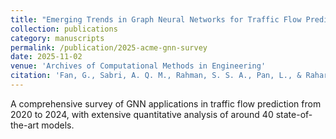 ```yaml
---
title: "Emerging Trends in Graph Neural Networks for Traffic Flow Prediction: A Survey (SCI 中科院Q1 Top)"
collection: publications
category: manuscripts
permalink: /publication/2025-acme-gnn-survey
date: 2025-11-02
venue: 'Archives of Computational Methods in Engineering'
citation: 'Fan, G., Sabri, A. Q. M., Rahman, S. S. A., Pan, L., & Rahardja, S. (2025). Emerging Trends in Graph Neural Networks for Traffic Flow Prediction: A Survey. <i>Archives of Computational Methods in Engineering</i>, 1-45.'
---
```


A comprehensive survey of GNN applications in traffic flow prediction from 2020 to 2024, with extensive quantitative analysis of around 40 state-of-the-art models.

